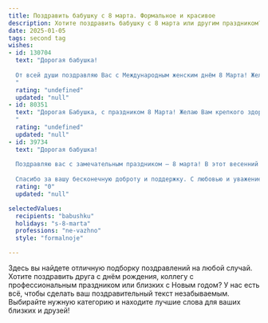 ```yaml
---
title: Поздравить бабушку с 8 марта. Формальное и красивое
description: Хотите поздравить бабушку с 8 марта или другим праздником? Наш ИИ создаст незабываемое поздравление, а вы обязательно выделитесь среди других.  
date: 2025-01-05
tags: second tag
wishes:
- id: 130704
  text: "Дорогая бабушка!
  
  От всей души поздравляю Вас с Международным женским днём 8 Марта! Желаю Вам крепкого здоровья, долголетия, радости и душевного тепла. Пусть каждый день будет наполнен любовью, заботой и вниманием близких.  Пусть Ваша жизнь будет яркой и счастливой, как весенний расцвет!
  "
  rating: "undefined"
  updated: "null"
- id: 80351
  text: "Дорогая Бабушка, с праздником 8 Марта! Желаю Вам крепкого здоровья, неиссякаемого оптимизма, радости и душевного тепла. Пусть каждый день приносит Вам только приятные моменты и исполняет самые заветные желания.
  "
  rating: "undefined"
  updated: "null"
- id: 39734
  text: "Дорогая бабушка!
  
  Поздравляю вас с замечательным праздником – 8 марта! В этот весенний день хочу пожелать вам здоровья, счастья и радости. Вы – наша опора и мудрость, источник любви и заботы. Пусть каждый день приносит вам светлые мгновения и минуты, полные тепла.
  
  Спасибо за вашу бесконечную доброту и поддержку. С любовью и уважением, ваш(а) [Ваше имя]."
  rating: "0"
  updated: "null"

selectedValues:
  recipients: "babushku"
  holidays: "s-8-marta"
  professions: "ne-vazhno"
  style: "formalnoje"

---
```


Здесь вы найдете отличную подборку поздравлений на любой случай. 
Хотите поздравить друга с днём рождения, коллегу с профессиональным праздником или близких с Новым годом? У нас есть всё, чтобы сделать ваш поздравительный текст незабываемым. Выбирайте нужную категорию и находите лучшие слова для ваших близких и друзей!
